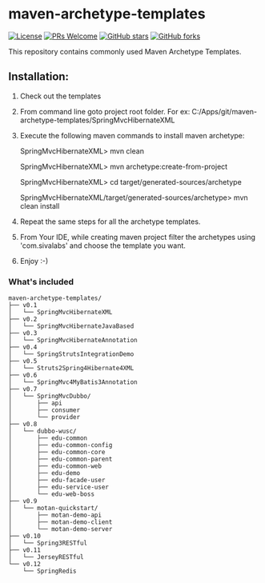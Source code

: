 maven-archetype-templates
=========================
[![License](https://img.shields.io/badge/license-MIT-blue.svg)](https://github.com/T5750/maven-archetype-templates/blob/master/LICENSE.md)
[![PRs Welcome](https://img.shields.io/badge/PRs-welcome-brightgreen.svg)](https://github.com/T5750/maven-archetype-templates/pulls)
[![GitHub stars](https://img.shields.io/github/stars/T5750/maven-archetype-templates.svg?style=social&label=Stars)](https://github.com/T5750/maven-archetype-templates)
[![GitHub forks](https://img.shields.io/github/forks/T5750/maven-archetype-templates.svg?style=social&label=Fork)](https://github.com/T5750/maven-archetype-templates)

This repository contains commonly used Maven Archetype Templates.

Installation:
-------------
1. Check out the templates
2. From command line goto project root folder. For ex: C:/Apps/git/maven-archetype-templates/SpringMvcHibernateXML
3. Execute the following maven commands to install maven archetype:

    SpringMvcHibernateXML> mvn clean

    SpringMvcHibernateXML> mvn archetype:create-from-project

    SpringMvcHibernateXML> cd target/generated-sources/archetype

    SpringMvcHibernateXML/target/generated-sources/archetype> mvn clean install

4. Repeat the same steps for all the archetype templates.
5. From Your IDE, while creating maven project filter the archetypes using 'com.sivalabs' and choose the template you want.
6. Enjoy :-)

### What's included

```
maven-archetype-templates/
├── v0.1
│   └── SpringMvcHibernateXML
├── v0.2
│   └── SpringMvcHibernateJavaBased
├── v0.3
│   └── SpringMvcHibernateAnnotation
├── v0.4
│   └── SpringStrutsIntegrationDemo
├── v0.5
│   └── Struts2Spring4Hibernate4XML
├── v0.6
│   └── SpringMvc4MyBatis3Annotation
├── v0.7
│   └── SpringMvcDubbo/
│       ├── api
│       ├── consumer
│       └── provider
├── v0.8
│   └── dubbo-wusc/
│       ├── edu-common
│       ├── edu-common-config
│       ├── edu-common-core
│       ├── edu-common-parent
│       ├── edu-common-web
│       ├── edu-demo
│       ├── edu-facade-user
│       ├── edu-service-user
│       └── edu-web-boss
├── v0.9
│   └── motan-quickstart/
│       ├── motan-demo-api
│       ├── motan-demo-client
│       └── motan-demo-server
├── v0.10
│   └── Spring3RESTful
├── v0.11
│   └── JerseyRESTful
└── v0.12
    └── SpringRedis
```